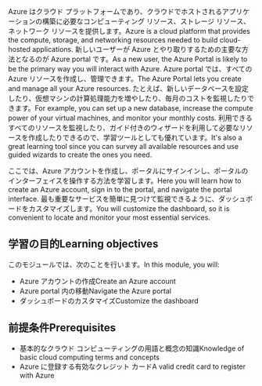 <span data-ttu-id="5e883-101">Azure はクラウド プラットフォームであり、クラウドでホストされるアプリケーションの構築に必要なコンピューティング リソース、ストレージ リソース、ネットワーク リソースを提供します。</span><span class="sxs-lookup"><span data-stu-id="5e883-101">Azure is a cloud platform that provides the compute, storage, and networking resources needed to build cloud-hosted applications.</span></span> <span data-ttu-id="5e883-102">新しいユーザーが Azure とやり取りするための主要な方法となるのが Azure portal です。</span><span class="sxs-lookup"><span data-stu-id="5e883-102">As a new user, the Azure Portal is likely to be the primary way you will interact with Azure.</span></span> <span data-ttu-id="5e883-103">Azure portal では、すべての Azure リソースを作成し、管理できます。</span><span class="sxs-lookup"><span data-stu-id="5e883-103">The Azure Portal lets you create and manage all your Azure resources.</span></span> <span data-ttu-id="5e883-104">たとえば、新しいデータベースを設定したり、仮想マシンの計算処理能力を増やしたり、毎月のコストを監視したりできます。</span><span class="sxs-lookup"><span data-stu-id="5e883-104">For example, you can set up a new database, increase the compute power of your virtual machines, and monitor your monthly costs.</span></span> <span data-ttu-id="5e883-105">利用できるすべてのリソースを監視したり、ガイド付きのウィザードを利用して必要なリソースを作成したりできるので、学習ツールとしても優れています。</span><span class="sxs-lookup"><span data-stu-id="5e883-105">It's also a great learning tool since you can survey all available resources and use guided wizards to create the ones you need.</span></span>

<span data-ttu-id="5e883-106">ここでは、Azure アカウントを作成し、ポータルにサインインし、ポータルのインターフェイスを操作する方法を学習します。</span><span class="sxs-lookup"><span data-stu-id="5e883-106">Here you will learn how to create an Azure account, sign in to the portal, and navigate the portal interface.</span></span> <span data-ttu-id="5e883-107">最も重要なサービスを簡単に見つけて監視できるように、ダッシュボードをカスタマイズします。</span><span class="sxs-lookup"><span data-stu-id="5e883-107">You will customize the dashboard, so it is convenient to locate and monitor your most essential services.</span></span>

## <a name="learning-objectives"></a><span data-ttu-id="5e883-108">学習の目的</span><span class="sxs-lookup"><span data-stu-id="5e883-108">Learning objectives</span></span>

<span data-ttu-id="5e883-109">このモジュールでは、次のことを行います。</span><span class="sxs-lookup"><span data-stu-id="5e883-109">In this module, you will:</span></span>

- <span data-ttu-id="5e883-110">Azure アカウントの作成</span><span class="sxs-lookup"><span data-stu-id="5e883-110">Create an Azure account</span></span>
- <span data-ttu-id="5e883-111">Azure portal 内の移動</span><span class="sxs-lookup"><span data-stu-id="5e883-111">Navigate the Azure portal</span></span>
- <span data-ttu-id="5e883-112">ダッシュボードのカスタマイズ</span><span class="sxs-lookup"><span data-stu-id="5e883-112">Customize the dashboard</span></span>

## <a name="prerequisites"></a><span data-ttu-id="5e883-113">前提条件</span><span class="sxs-lookup"><span data-stu-id="5e883-113">Prerequisites</span></span>

- <span data-ttu-id="5e883-114">基本的なクラウド コンピューティングの用語と概念の知識</span><span class="sxs-lookup"><span data-stu-id="5e883-114">Knowledge of basic cloud computing terms and concepts</span></span>
- <span data-ttu-id="5e883-115">Azure に登録する有効なクレジット カード</span><span class="sxs-lookup"><span data-stu-id="5e883-115">A valid credit card to register with Azure</span></span>